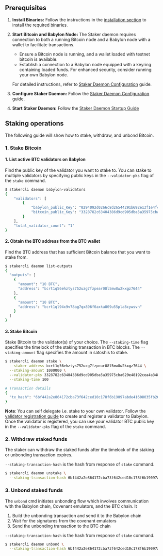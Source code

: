 ## Prerequisites

1. **Install Binaries:**
   Follow the instructions in
   the [installation section](../../README.md#2-installation) to install the required
   binaries.

2. **Start Bitcoin and Babylon Node:**
   The Staker daemon requires connection to both a running Bitcoin node and a Babylon
   node with a wallet to facilitate transactions.

    - Ensure a Bitcoin node is running, and a wallet loaded with testnet bitcoin is
      available.
    - Establish a connection to a Babylon node equipped with a keyring containing
      loaded funds. For enhanced security, consider running your own Babylon node.

   For detailed instructions, refer
   to [Staker Daemon Configuration](stakerd/stakerd-config.md#2-start-bitcoin-node-with-wallet)
   guide.

3. **Configure Staker Daemon:**
   Follow the [Staker Daemon Configuration](stakerd/stakerd-config.md) guide.

4. **Start Staker Daemon:**
   Follow the [Staker Daemon Startup Guide](stakerd/stakerd-startup-guide.md)

## Staking operations

The following guide will show how to stake, withdraw, and unbond Bitcoin.

### 1. Stake Bitcoin

#### 1. List active BTC validators on Babylon

Find the public key of the validator you want to stake to. You can stake to multiple
validators by specifying public keys in the `--validator-pks` flag of the `stake`
command.

```bash
$ stakercli daemon babylon-validators
{
    "validators": [
        {
            "babylon_public_Key": "0294092d0266c8d26544291b692e13f1e4fcba7829c5445ff99fcb3aefb23fe7cd",
            "bitcoin_public_Key": "3328782c63404386d9cd905dba5a35975cba629e48192cea4a348937e865d312"
        }
    ],
    "total_validator_count": "1"
}
```

#### 2. Obtain the BTC address from the BTC wallet

Find the BTC address that has sufficient Bitcoin balance that you want to stake from.

```bash
$ stakercli daemon list-outputs
{
  "outputs": [
    {
      "amount": "10 BTC",
      "address": "bcrt1q56ehztys752uzg7fzpear08l5mw8w2kxgz7644"
    },
    {
      "amount": "10 BTC",
      "address": "bcrt1ql94x9v78ag7qx896f0axka809u55pla8cywsvn"
    }
  ]
}
```

#### 3. Stake Bitcoin

Stake Bitcoin to the validator(s) of your choice. The `--staking-time` flag specifies
the timelock of the staking transaction in BTC blocks. The `--staking-amount`
flag specifies the amount in satoshis to stake.

```bash
$ stakercli daemon stake \
  --staker-address bcrt1q56ehztys752uzg7fzpear08l5mw8w2kxgz7644 \
  --staking-amount 1000000 \
  --validator-pks 3328782c63404386d9cd905dba5a35975cba629e48192cea4a348937e865d312 \
  --staking-time 100

# Transaction details
{
  "tx_hash": "6bf442a2e864172cba73f642ced10c178f6b19097abde41608035fb26a601b10"
}
```

**Note**: You can self delegate i.e. stake to your own validator. Follow
the [validator registration guide](https://github.com/babylonchain/btc-validator/blob/dev/docs/interacting-with-daemons.md#1-creating-a-btc-validator)
to create and register a validator to Babylon. Once the validator is registered, you
can use your validator BTC public key in the `--validator-pks` flag of the `stake`
command.

### 2. Withdraw staked funds

The staker can withdraw the staked funds after the timelock of the staking or
unbonding transaction expires.

`--staking-transaction-hash` is the hash from response of `stake` command.

```bash
$ stakercli daemon unstake \
  --staking-transaction-hash 6bf442a2e864172cba73f642ced10c178f6b19097abde41608035fb26a601b10
```

### 3. Unbond staked funds

The `unbond` cmd initiates unbonding flow which involves communication with the
Babylon chain, Covenant emulators, and the BTC chain. It

1. Build the unbonding transaction and send it to the Babylon chain
2. Wait for the signatures from the covenant emulators
3. Send the unbonding transaction to the BTC chain

`--staking-transaction-hash` is the hash from response of `stake` command.

```bash
$ stakercli daemon unbond \
  --staking-transaction-hash 6bf442a2e864172cba73f642ced10c178f6b19097abde41608035fb26a601b10
```
